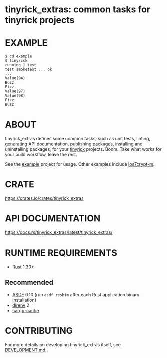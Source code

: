 # tinyrick_extras: common tasks for tinyrick projects

# EXAMPLE

```console
$ cd example
$ tinyrick
running 1 test
test smoketest ... ok
...
Value(94)
Buzz
Fizz
Value(97)
Value(98)
Fizz
Buzz
```

# ABOUT

tinyrick_extras defines some common tasks, such as unit tests, linting, generating API documentation, publishing packages, installing and uninstalling packages, for your [tinyrick](https://github.com/mcandre/tinyrick) projects. Boom. Take what works for your build workflow, leave the rest.

See the [example](example) project for usage. Other examples include [ios7crypt-rs](https://github.com/mcandre/ios7crypt-rs).

# CRATE

https://crates.io/crates/tinyrick_extras

# API DOCUMENTATION

https://docs.rs/tinyrick_extras/latest/tinyrick_extras/

# RUNTIME REQUIREMENTS

* [Rust](https://www.rust-lang.org/en-US/) 1.30+

## Recommended

* [ASDF](https://asdf-vm.com/) 0.10 (run `asdf reshim` after each Rust application binary installation)
* [direnv](https://direnv.net/) 2
* [cargo-cache](https://crates.io/crates/cargo-cache)

# CONTRIBUTING

For more details on developing tinyrick_extras itself, see [DEVELOPMENT.md](DEVELOPMENT.md).
